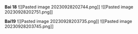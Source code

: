 
**Bai 18**
![[Pasted image 20230928202744.png]]
![[Pasted image 20230928202751.png]]

**Bai19**
![[Pasted image 20230928203735.png]]
![[Pasted image 20230928203745.png]]